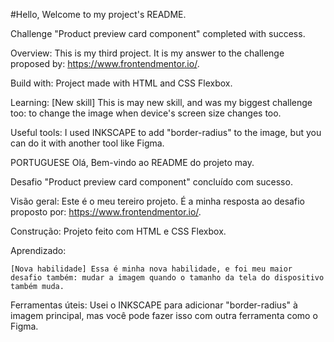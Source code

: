 #Hello, Welcome to my project's README.

Challenge "Product preview card component" completed with success.

Overview: This is my third project. It is my answer to the challenge proposed by: https://www.frontendmentor.io/.

Build with: Project made with HTML and CSS Flexbox.

Learning:
    [New skill] This is may new skill, and was my biggest challenge too: to change the image when device's screen size changes too.
    
Useful tools: I used INKSCAPE to add "border-radius" to the image, but you can do it with another tool like Figma.

PORTUGUESE
Olá, Bem-vindo ao README do projeto may.

Desafio "Product preview card component" concluído com sucesso.

Visão geral: Este é o meu tereiro projeto. É a minha resposta ao desafio proposto por: https://www.frontendmentor.io/.

Construção: Projeto feito com HTML e CSS Flexbox.

Aprendizado:

   
    [Nova habilidade] Essa é minha nova habilidade, e foi meu maior desafio também: mudar a imagem quando o tamanho da tela do dispositivo também muda.

Ferramentas úteis: Usei o INKSCAPE para adicionar "border-radius" à imagem principal, mas você pode fazer isso com outra ferramenta como o Figma.
